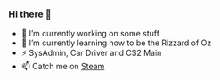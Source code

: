 ### Hi there 👋

- 🔭 I’m currently working on some stuff
- 🌱 I’m currently learning how to be the Rizzard of Oz
- ⚡ SysAdmin, Car Driver and CS2 Main
- 📫 Catch me on [Steam](https://steamcommunity.com/id/F1L337)
<!--
**F1L337/F1L337** is a ✨ _special_ ✨ repository because its `README.md` (this file) appears on your GitHub profile.

Here are some ideas to get you started:

- 🔭 I’m currently working on ...
- 🌱 I’m currently learning ...
- 👯 I’m looking to collaborate on ...
- 🤔 I’m looking for help with ...
- 💬 Ask me about ...
- 📫 How to reach me: ...
- 😄 Pronouns: ...
- ⚡ Fun fact: ...
-->
